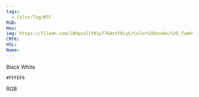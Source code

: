 ```yaml
---
tags:
  - Color/Tag/NTC
RGB:
Hex:
img: https://filedn.com/l0hpzxl1f01yT7GHxtF8cyk/Color%20Snake/SVG_Tumb%20Mass%20No%20Name/FFFEF6.svg
CMYK:
HSL:
Name:
---
```

Black White
```palette
#FFFEF6
```
RGB
